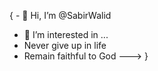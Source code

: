 {
    - 👋 Hi, I’m @SabirWalid
- 👀 I’m interested in ...
- Never give up in life
- Remain faithful to God
--->
}
